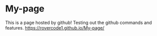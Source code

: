 # My-page
This is a page hosted by github!
Testing out the github commands and features.
https://rovercode1.github.io/My-page/
